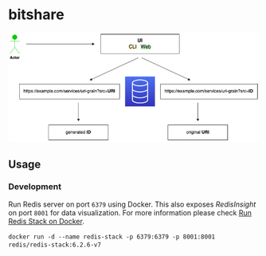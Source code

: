 # bitshare

![schema](/assets/images/schema.jpg)

## Usage

### Development

Run Redis server on port `6379` using Docker. This also exposes _RedisInsight_ on port `8001` for data visualization.
For more information please check [Run Redis Stack on Docker](https://redis.io/docs/stack/get-started/install/docker/).

```shell
docker run -d --name redis-stack -p 6379:6379 -p 8001:8001 redis/redis-stack:6.2.6-v7
```

